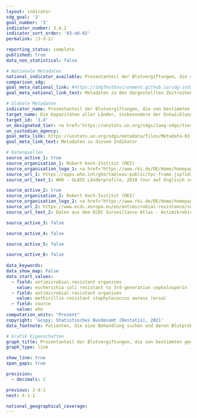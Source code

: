 ```yaml
---
layout: indicator    
sdg_goal: '3'    
goal_number: '3'    
indicator_number: 3.d.2    
indicator_sort_order: '03-dd-02'    
permalink: /3-d-2/    

reporting_status: complete    
published: true    
data_non_statistical: false    

# Nationale Metadaten    
national_indicator_available: Prozentanteil der Blutvergiftungen, die von bestimmten gegen antimikrobielle Wirkstoffe resistenten Organismen verursacht werden    
comparison_sdg:     
goal_meta_national_link: #https://SdgTestEnvironment.github.io/sdg-indicators/public/MetaDe/3.d.2.pdf    
goal_meta_national_link_text: Metadaten zu den dargestellten Zeitreihen    

# Globale Metadaten    
indicator_name: Prozentanteil der Blutvergiftungen, die von bestimmten gegen antimikrobielle Wirkstoffe resistenten Organismen verursacht werden    
target_name: Die Kapazitäten aller Länder, insbesondere der Entwicklungsländer, in den Bereichen Frühwarnung, Risikominderung und Management nationaler und globaler Gesundheitsrisiken stärken    
target_id: '3.d'    
un_designated_tier: <a href='https://unstats.un.org/sdgs/iaeg-sdgs/tier-classification/' title='Klicken Sie hier um weitere Informationen zur UN-Tier-Klassifikation zu erhalten.'  target='_blank'>Tier II</a>    
un_custodian_agency:     
goal_meta_link: https://unstats.un.org/sdgs/metadata/files/Metadata-03-0d-02.pdf    
goal_meta_link_text: Metadaten zu diesem Indikator    

# Datenquellen
source_active_1: true
source_organisation_1: Robert Koch-Institut (RKI)
source_organisation_logo_1: <a href="https://www.rki.de/DE/Home/homepage_node.html"><img src="https://g205sdgs.github.io/sdg-indicators/public/OrgImgDe/rki.png" alt="Logo rki" style="height:60px; width:148px"/></a>
source_url_1: https://apps.who.int/gho/tableau-public/tpc-frame.jsp?id=2012
source_url_text_1: WHO - GLASS Länderprofile, 2018 (nur auf Englisch verfügbar)

source_active_2: true
source_organisation_2: Robert Koch-Institut (RKI)
source_organisation_logo_2: <a href="https://www.rki.de/DE/Home/homepage_node.html"><img src="https://g205sdgs.github.io/sdg-indicators/public/OrgImgDe/rki.png" alt="Logo rki" style="height:60px; width:148px"/></a>
source_url_2: https://www.ecdc.europa.eu/en/antimicrobial-resistance/surveillance-and-disease-data/data-ecdc
source_url_text_2: Daten aus dem ECDC Surveillance Atlas - Antimikrobielle Resistenz (nur auf Englisch verfügbar)

source_active_3: false

source_active_4: false

source_active_5: false

source_active_6: false
    
data_keywords:     
data_show_map: False    
data_start_values: 
  - field: antimicrobial-resistant organisms
    value: escherichia coli resistant to 3rd-generation cephalosporin (e.g., esbl- e. coli)
  - field: antimicrobial-resistant organisms
    value: methicillin-resistant staphylococcus aureus (mrsa)
  - field: source
    value: who    
computation_units: "Prozent"    
copyright: '&copy; Statistisches Bundesamt (Destatis), 2021'    
data_footnote: Patienten, die eine Behandlung suchen und deren Blutprobe entnommen und getestet wird.    

# Grafik Eigenschaften    
graph_title: Prozentanteil der Blutvergiftungen, die von bestimmten gegen antimikrobielle Wirkstoffe resistenten Organismen verursacht werden    
graph_type: line    

show_line: true
span_gaps: true

precision:
  - decimals: 2    

previous: 3-d-1    
next: 4-1-1    

national_geographical_coverage:     
---
```


<span></span>